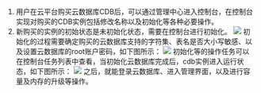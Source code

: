 1. 用户在云平台购买云数据库CDB后，可以通过管理中心进入控制台，在控制台实现对购买的CDB实例包括修改名称以及初始化等各种必要操作。
2. 新购买的实例的初始状态是未初始化状态，需要在控制台进行初始化。
![](https://mccdn.qcloud.com/static/img/f8c37dbde2829cddfbb045f737369b70/f8c37dbde282.png)
初始化的过程需要确定购买的云数据库支持的字符集、表名是否大小写敏感、以及设置云数据库的root账户密码，如下图所示：
![](https://mccdn.qcloud.com/static/img/8465b666cfd471ba4b6253fcb286eccd/8465b666cfd4.png)
初始化等的操作任务可以在控制台任务列表中查看，当初始化云数据库完成后，cdb实例进入运行状态，如下图所示：
![](https://mccdn.qcloud.com/static/img/9c13a7e0c697c8633fd648ae0478790c/9c13a7e0c697.png)
之后，就能登录云数据库、进入管理界面，以及进行容量及内存的升级等操作。
